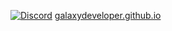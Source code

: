<a href="https://discord.gg/c9xxRF7eFb"><img src="https://img.shields.io/discord/783309924171644938?color=5865F2&logo=discord&logoColor=white" alt="Discord" /></a>
[galaxydeveloper.github.io](https://git20200.gq/)



